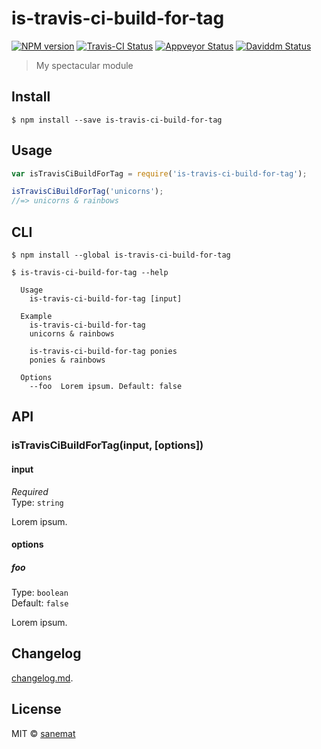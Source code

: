 # is-travis-ci-build-for-tag

[![NPM version][npm-image]][npm-url] [![Travis-CI Status][travis-image]][travis-url] [![Appveyor Status][appveyor-image]][appveyor-url] [![Daviddm Status][daviddm-image]][daviddm-url]

> My spectacular module


## Install

```
$ npm install --save is-travis-ci-build-for-tag
```


## Usage

```js
var isTravisCiBuildForTag = require('is-travis-ci-build-for-tag');

isTravisCiBuildForTag('unicorns');
//=> unicorns & rainbows
```



## CLI

```
$ npm install --global is-travis-ci-build-for-tag
```
```
$ is-travis-ci-build-for-tag --help

  Usage
    is-travis-ci-build-for-tag [input]

  Example
    is-travis-ci-build-for-tag
    unicorns & rainbows

    is-travis-ci-build-for-tag ponies
    ponies & rainbows

  Options
    --foo  Lorem ipsum. Default: false
```



## API

### isTravisCiBuildForTag(input, [options])

#### input

*Required*  
Type: `string`

Lorem ipsum.

#### options

##### foo

Type: `boolean`  
Default: `false`

Lorem ipsum.


## Changelog

[changelog.md](./changelog.md).


## License

MIT © [sanemat](http://sane.jp)


[travis-url]: https://travis-ci.org/sanemat/is-travis-ci-build-for-tag
[travis-image]: https://img.shields.io/travis/sanemat/is-travis-ci-build-for-tag/master.svg?style=flat-square&label=travis
[appveyor-url]: https://ci.appveyor.com/project/sanemat/is-travis-ci-build-for-tag/branch/master
[appveyor-image]: https://img.shields.io/appveyor/ci/sanemat/is-travis-ci-build-for-tag/master.svg?style=flat-square&label=appveyor
[npm-url]: https://npmjs.org/package/is-travis-ci-build-for-tag
[npm-image]: https://img.shields.io/npm/v/is-travis-ci-build-for-tag.svg?style=flat-square
[daviddm-url]: https://david-dm.org/sanemat/is-travis-ci-build-for-tag
[daviddm-image]: https://img.shields.io/david/sanemat/is-travis-ci-build-for-tag.svg?style=flat-square
